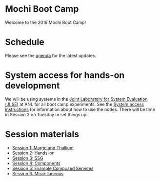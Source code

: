 # Mochi Boot Camp

Welcome to the 2019 Mochi Boot Camp!

# Schedule

Please see the [agenda](https://docs.google.com/spreadsheets/d/17lOj8Kk-ySFfTkOc7W-2pTVB7kNgrnO0VzB1RDVmKAU/edit?usp=sharing) for the latest updates.

# System access for hands-on development

We will be using systems in the [Joint Laboratory for System Evaluation
(JLSE)](http://jlse.anl.gov) at ANL for all boot camp experiments.  See the
[System access instructions](SYSTEM.md) for information about how to use the
nodes.  There will be time in Session 2 on Tuesday to set things up.

# Session materials

* [Session 1: Margo and Thallium](sessions/s1-margo-thallium/README.md)
* [Session 2: Hands-on](sessions/s2-hands-on/README.md)
* [Session 3: SSG](sessions/s3-ssg/README.md)
* [Session 4: Components](sessions/s4-componets/README.md)
* [Session 5: Example Composed Services](sessions/s5-composed/README.md)
* [Session 6: Miscellaneous](sessions/s6-misc/README.md)

